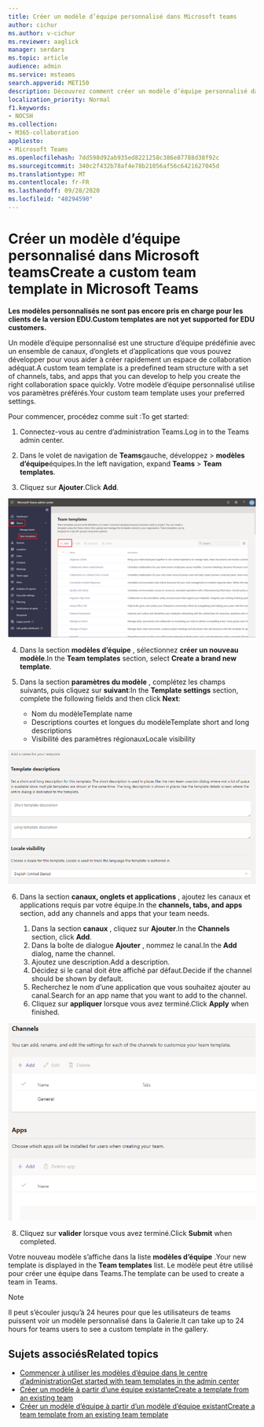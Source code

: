 ```yaml
---
title: Créer un modèle d’équipe personnalisé dans Microsoft teams
author: cichur
ms.author: v-cichur
ms.reviewer: aaglick
manager: serdars
ms.topic: article
audience: admin
ms.service: msteams
search.appverid: MET150
description: Découvrez comment créer un modèle d’équipe personnalisé dans Microsoft Teams.
localization_priority: Normal
f1.keywords:
- NOCSH
ms.collection:
- M365-collaboration
appliesto:
- Microsoft Teams
ms.openlocfilehash: 7dd598d92ab935ed8221258c386e87788d38f92c
ms.sourcegitcommit: 340c2f432b78af4e78b21056af56c6421627045d
ms.translationtype: MT
ms.contentlocale: fr-FR
ms.lasthandoff: 09/28/2020
ms.locfileid: "48294590"
---
```

# <a name="create-a-custom-team-template-in-microsoft-teams"></a><span data-ttu-id="2319f-103">Créer un modèle d’équipe personnalisé dans Microsoft teams</span><span class="sxs-lookup"><span data-stu-id="2319f-103">Create a custom team template in Microsoft Teams</span></span>

<span data-ttu-id="2319f-104">**Les modèles personnalisés ne sont pas encore pris en charge pour les clients de la version EDU.**</span><span class="sxs-lookup"><span data-stu-id="2319f-104">**Custom templates are not yet supported for EDU customers.**</span></span>

<span data-ttu-id="2319f-105">Un modèle d’équipe personnalisé est une structure d’équipe prédéfinie avec un ensemble de canaux, d’onglets et d’applications que vous pouvez développer pour vous aider à créer rapidement un espace de collaboration adéquat.</span><span class="sxs-lookup"><span data-stu-id="2319f-105">A custom team template is a predefined team structure with a set of channels, tabs, and apps that you can develop to help you create the right collaboration space quickly.</span></span> <span data-ttu-id="2319f-106">Votre modèle d’équipe personnalisé utilise vos paramètres préférés.</span><span class="sxs-lookup"><span data-stu-id="2319f-106">Your custom team template uses your preferred settings.</span></span>  

<span data-ttu-id="2319f-107">Pour commencer, procédez comme suit :</span><span class="sxs-lookup"><span data-stu-id="2319f-107">To get started:</span></span>

1. <span data-ttu-id="2319f-108">Connectez-vous au centre d’administration Teams.</span><span class="sxs-lookup"><span data-stu-id="2319f-108">Log in to the Teams admin center.</span></span>

2. <span data-ttu-id="2319f-109">Dans le volet de navigation de **Teams**gauche, développez  >  **modèles d’équipe**équipes.</span><span class="sxs-lookup"><span data-stu-id="2319f-109">In the left navigation, expand **Teams** > **Team templates**.</span></span>

3. <span data-ttu-id="2319f-110">Cliquez sur **Ajouter**.</span><span class="sxs-lookup"><span data-stu-id="2319f-110">Click **Add**.</span></span>

![Image de la boîte de dialogue modèles d’équipe avec l’État ajouter en surbrillance.](media/team-templates-new.png)

4. <span data-ttu-id="2319f-112">Dans la section **modèles d’équipe** , sélectionnez **créer un nouveau modèle**.</span><span class="sxs-lookup"><span data-stu-id="2319f-112">In the **Team templates** section, select **Create a brand new template**.</span></span>

5. <span data-ttu-id="2319f-113">Dans la section **paramètres du modèle** , complétez les champs suivants, puis cliquez sur **suivant**:</span><span class="sxs-lookup"><span data-stu-id="2319f-113">In the **Template settings** section, complete the following fields and then click **Next**:</span></span>
    - <span data-ttu-id="2319f-114">Nom du modèle</span><span class="sxs-lookup"><span data-stu-id="2319f-114">Template name</span></span>
    - <span data-ttu-id="2319f-115">Descriptions courtes et longues du modèle</span><span class="sxs-lookup"><span data-stu-id="2319f-115">Template short and long descriptions</span></span>
    - <span data-ttu-id="2319f-116">Visibilité des paramètres régionaux</span><span class="sxs-lookup"><span data-stu-id="2319f-116">Locale visibility</span></span>  

![Image de la boîte de dialogue noms des paramètres des modèles d’équipe.](media/template-add-a-name.png)

6. <span data-ttu-id="2319f-118">Dans la section **canaux, onglets et applications** , ajoutez les canaux et applications requis par votre équipe.</span><span class="sxs-lookup"><span data-stu-id="2319f-118">In the **channels, tabs, and apps** section, add any channels and apps that your team needs.</span></span>

    1. <span data-ttu-id="2319f-119">Dans la section **canaux** , cliquez sur **Ajouter**.</span><span class="sxs-lookup"><span data-stu-id="2319f-119">In the **Channels** section, click **Add**.</span></span>
    2. <span data-ttu-id="2319f-120">Dans la boîte de dialogue **Ajouter** , nommez le canal.</span><span class="sxs-lookup"><span data-stu-id="2319f-120">In the **Add** dialog, name the channel.</span></span>
    3. <span data-ttu-id="2319f-121">Ajoutez une description.</span><span class="sxs-lookup"><span data-stu-id="2319f-121">Add a description.</span></span>
    4. <span data-ttu-id="2319f-122">Décidez si le canal doit être affiché par défaut.</span><span class="sxs-lookup"><span data-stu-id="2319f-122">Decide if the channel should be shown by default.</span></span>
    5. <span data-ttu-id="2319f-123">Recherchez le nom d’une application que vous souhaitez ajouter au canal.</span><span class="sxs-lookup"><span data-stu-id="2319f-123">Search for an app name that you want to add to the channel.</span></span>
    6. <span data-ttu-id="2319f-124">Cliquez sur **appliquer** lorsque vous avez terminé.</span><span class="sxs-lookup"><span data-stu-id="2319f-124">Click **Apply** when finished.</span></span>

![Image de l’écran modèles d’équipe (canaux, onglets et applications).](media/template-channels-tabs-apps.png)

8. <span data-ttu-id="2319f-126">Cliquez sur **valider** lorsque vous avez terminé.</span><span class="sxs-lookup"><span data-stu-id="2319f-126">Click **Submit** when completed.</span></span>

<span data-ttu-id="2319f-127">Votre nouveau modèle s’affiche dans la liste **modèles d’équipe** .</span><span class="sxs-lookup"><span data-stu-id="2319f-127">Your new template is displayed in the **Team templates** list.</span></span> <span data-ttu-id="2319f-128">Le modèle peut être utilisé pour créer une équipe dans Teams.</span><span class="sxs-lookup"><span data-stu-id="2319f-128">The template can be used to create a team in Teams.</span></span>

> [!Note]
> <span data-ttu-id="2319f-129">Il peut s’écouler jusqu’à 24 heures pour que les utilisateurs de teams puissent voir un modèle personnalisé dans la Galerie.</span><span class="sxs-lookup"><span data-stu-id="2319f-129">It can take up to 24 hours for teams users to see a custom template in the gallery.</span></span>

## <a name="related-topics"></a><span data-ttu-id="2319f-130">Sujets associés</span><span class="sxs-lookup"><span data-stu-id="2319f-130">Related topics</span></span>

- [<span data-ttu-id="2319f-131">Commencer à utiliser les modèles d’équipe dans le centre d’administration</span><span class="sxs-lookup"><span data-stu-id="2319f-131">Get started with team templates in the admin center</span></span>](get-started-with-teams-templates-in-the-admin-console.md)
- [<span data-ttu-id="2319f-132">Créer un modèle à partir d’une équipe existante</span><span class="sxs-lookup"><span data-stu-id="2319f-132">Create a template from an existing team</span></span>](create-template-from-existing-team.md)
- [<span data-ttu-id="2319f-133">Créer un modèle d’équipe à partir d’un modèle d’équipe existant</span><span class="sxs-lookup"><span data-stu-id="2319f-133">Create a team template from an existing team template</span></span>](create-template-from-existing-template.md)

